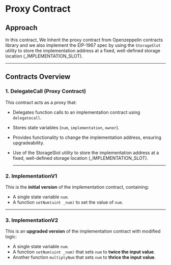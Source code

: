 # Proxy Contract

## Approach

In this contract, We Inherit the proxy contract from Openzeppelin contracts library and we also implement the EIP-1967 spec by using the `StorageSlot` utility to store the implementation address at a fixed, well-defined storage location (_IMPLEMENTATION_SLOT).

---

## Contracts Overview

### 1. DelegateCall (Proxy Contract)
This contract acts as a proxy that:

- Delegates function calls to an implementation contract using `delegatecall`.
- Stores state variables (`num`, `implementation`, `owner`).
- Provides functionality to change the implementation address, ensuring upgradeability.
- Use of the StorageSlot utility to store the implementation address at a fixed, well-defined storage location (_IMPLEMENTATION_SLOT).

  ---

### 2. ImplementationV1
This is the **initial version** of the implementation contract, containing:

- A single state variable `num`.
- A function `setNum(uint _num)` to set the value of `num`.

---

### 3. ImplementationV2
This is an **upgraded version** of the implementation contract with modified logic:

- A single state variable `num`.
- A function `setNum(uint _num)` that sets `num` to **twice the input value**.
- Another function `multiplyNum` that sets `num` to **thrice the input value**.
